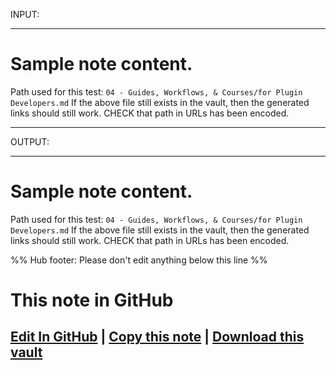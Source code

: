 
INPUT:

---
# Sample note content.
Path used for this test: `04 - Guides, Workflows, & Courses/for Plugin Developers.md`
If the above file still exists in the vault, then the generated links
should still work.
CHECK that path in URLs has been encoded.

---

OUTPUT:

---
# Sample note content.
Path used for this test: `04 - Guides, Workflows, & Courses/for Plugin Developers.md`
If the above file still exists in the vault, then the generated links
should still work.
CHECK that path in URLs has been encoded.

%% Hub footer: Please don't edit anything below this line %%
# This note in GitHub

<span class="git-footer">[Edit In GitHub](https://github.dev/obsidian-community/obsidian-hub/blob/main/04%20-%20Guides%2C%20Workflows%2C%20%26%20Courses/for%20Plugin%20Developers.md "git-hub-edit-note") | [Copy this note](https://raw.githubusercontent.com/obsidian-community/obsidian-hub/main/04%20-%20Guides%2C%20Workflows%2C%20%26%20Courses/for%20Plugin%20Developers.md "git-hub-copy-note") | [Download this vault](https://github.com/obsidian-community/obsidian-hub/archive/refs/heads/main.zip "git-download-vault") </span>
---
